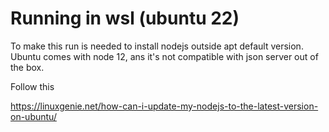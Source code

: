 # Running in wsl (ubuntu 22)

To make this run is needed to install nodejs outside apt default version. Ubuntu comes with node 12, ans it's not compatible with json server out of the box.

Follow this

https://linuxgenie.net/how-can-i-update-my-nodejs-to-the-latest-version-on-ubuntu/